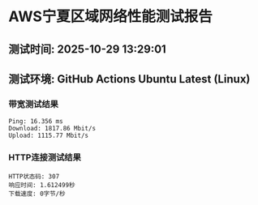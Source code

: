 # AWS宁夏区域网络性能测试报告
## 测试时间: 2025-10-29 13:29:01
## 测试环境: GitHub Actions Ubuntu Latest (Linux)

### 带宽测试结果
```
Ping: 16.356 ms
Download: 1817.86 Mbit/s
Upload: 1115.77 Mbit/s
```

### HTTP连接测试结果
```
HTTP状态码: 307
响应时间: 1.612499秒
下载速度: 0字节/秒
```

